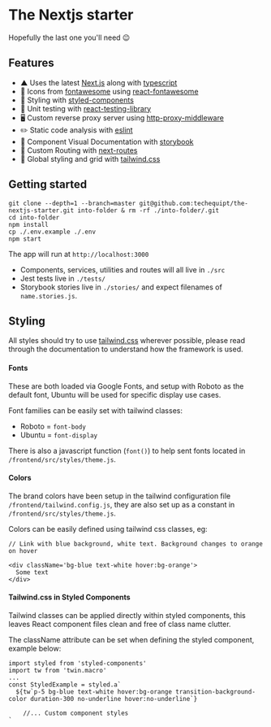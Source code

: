 # The Nextjs starter

Hopefully the last one you'll need 😉

## Features

- ▲ Uses the latest [Next.js](https://github.com/zeit/next.js) along with [typescript](https://www.typescriptlang.org/)
- 🎉 Icons from [fontawesome](https://fontawesome.com/) using [react-fontawesome](https://github.com/FortAwesome/react-fontawesome)
- 💅 Styling with [styled-components](https://github.com/styled-components/styled-components)
- 🐐 Unit testing with [react-testing-library](https://github.com/testing-library/react-testing-library)
- 🖥 Custom reverse proxy server using [http-proxy-middleware](https://github.com/chimurai/http-proxy-middleware)
- ✏️ Static code analysis with [eslint](https://eslint.org/)
- 📖 Component Visual Documentation with [storybook](https://storybook.js.org)
- 🏹 Custom Routing with [next-routes](https://github.com/fridays/next-routes)
- 💨 Global styling and grid with [tailwind.css](https://tailwindcss.com/)

## Getting started

```
git clone --depth=1 --branch=master git@github.com:techequipt/the-nextjs-starter.git into-folder & rm -rf ./into-folder/.git
cd into-folder
npm install
cp ./.env.example ./.env
npm start
```

The app will run at `http://localhost:3000`

- Components, services, utilities and routes will all live in `./src`
- Jest tests live in `./tests/`
- Storybook stories live in `./stories/` and expect filenames of `name.stories.js`.

## Styling

All styles should try to use [tailwind.css](https://tailwindcss.com/docs/) wherever possible, please read through the documentation to understand how the framework is used.

#### Fonts

These are both loaded via Google Fonts, and setup with Roboto as the default font, Ubuntu will be used for specific display use cases.

Font families can be easily set with tailwind classes:

- Roboto = `font-body`
- Ubuntu = `font-display`

There is also a javascript function (`font()`) to help sent fonts located in `/frontend/src/styles/theme.js`.

#### Colors

The brand colors have been setup in the tailwind configuration file `/frontend/tailwind.config.js`, they are also set up as a constant in `/frontend/src/styles/theme.js`.

Colors can be easily defined using tailwind css classes, eg:

```
// Link with blue background, white text. Background changes to orange on hover

<div className='bg-blue text-white hover:bg-orange'>
  Some text
</div>
```

#### Tailwind.css in Styled Components

Tailwind classes can be applied directly within styled components, this leaves React component files clean and free of class name clutter.

The className attribute can be set when defining the styled component, example below:

```
import styled from 'styled-components'
import tw from 'twin.macro'
...
const StyledExample = styled.a`
  ${tw`p-5 bg-blue text-white hover:bg-orange transition-background-color duration-300 no-underline hover:no-underline`}

    //... Custom component styles
`
```
